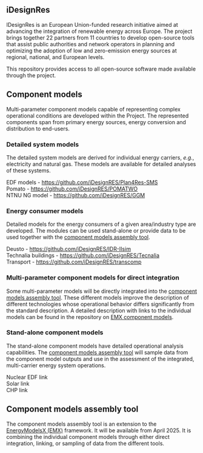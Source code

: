 ## iDesignRes

IDesignRes is an European Union-funded research initiative aimed at advancing the integration of renewable energy across Europe.
The project brings together 22 partners from 11 countries to develop open-source tools that assist public authorities and network operators in planning and optimizing the adoption of low and zero-emission energy sources at regional, national, and European levels.

This repository provides access to all open-source software made available through the project.

## Component models

Multi-parameter component models capable of representing complex operational conditions are developed within the Project.
The represented components span from primary energy sources, energy conversion and distribution to end-users.

### Detailed system models

The detailed system models are derived for individual energy carriers, *e.g.*, electricity and natural gas.
These models are available for detailed analyses of these systems.

EDF models - https://github.com/iDesignRES/Plan4Res-SMS \
Pomato - https://github.com/iDesignRES/POMATWO \
NTNU NG model - https://github.com/iDesignRES/GGM

### Energy consumer models

Detailed models for the energy consumers of a given area/industry type are developed.
The modules can be used stand-alone or provide data to be used together with the [component models assembly tool](#component-models-assembly-tool).

Deusto - https://github.com/iDesignRES/IDR-IIsim \
Technalia buildings - https://github.com/iDesignRES/Tecnalia \
Transport - https://github.com/iDesignRES/transcomp

### Multi-parameter component models for direct integration

Some multi-parameter models will be directly integrated into the [component models assembly tool](#component-models-assembly-tool).
These different models improve the description of different technologies whose operational behavior differs significantly from the standard description.
A detailed description with links to the individual models can be found in the repository on [EMX component models](https://github.com/iDesignRES/EnergyModelsX_component_models).

### Stand-alone component models

The stand-alone component models have detailed operational analysis capabilities.
The [component models assembly tool](#component-models-assembly-tool) will sample data from the component model outputs and use in the assessment of the integrated, multi-carrier energy system operations.

Nuclear EDF link\
Solar link\
CHP link

## Component models assembly tool

The component models assembly tool is an extension to the [EnergyModelsX (EMX)](https://github.com/EnergyModelsX) framework.
It will be available from April 2025.
It is combining the individual component models through either direct integration, linking, or sampling of data from the different tools.
